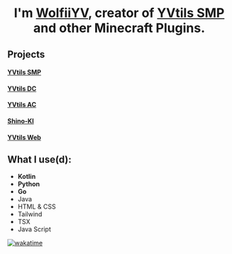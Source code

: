 <h1 align="center">I'm <a href="https://yvtils.net" target="_blank">WolfiiYV</a>, creator of <a href="https://yvtils.net/yvtils/smp" target="_blank">YVtils SMP</a> and other Minecraft Plugins.</h1>

## Projects

#### <a href="https://yvtils.net/yvtils/smp" target="_blank">YVtils SMP</a>
#### <a href="https://yvtils.net/yvtils/dc" target="_blank">YVtils DC</a>
#### <a href="https://yvtils.net/yvtils/ac" target="_blank">YVtils AC</a>
#### <a href="https://yvtils.net/shino" target="_blank">Shino-KI</a>
#### <a href="https://yvtils.net" target="_blank">YVtils Web</a>

## What I use(d):

- **Kotlin**
- **Python**
- **Go**
- Java
- HTML & CSS
- Tailwind
- TSX
- Java Script

[![wakatime](https://wakatime.com/badge/user/645a00c5-93b5-4e36-b5a1-6393d7992128.svg?style=for-the-badge)](https://wakatime.com/@645a00c5-93b5-4e36-b5a1-6393d7992128)
